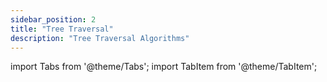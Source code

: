 ```yaml
---
sidebar_position: 2
title: "Tree Traversal"
description: "Tree Traversal Algorithms"
---
```

import Tabs from '@theme/Tabs';
import TabItem from '@theme/TabItem';

